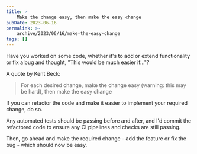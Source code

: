 ```yaml
---
title: >
    Make the change easy, then make the easy change
pubDate: 2023-06-16
permalink: >-
    archive/2023/06/16/make-the-easy-change
tags: []
---
```


Have you worked on some code, whether it's to add or extend functionality or fix a bug and thought, "This would be much easier if..."?

A quote by Kent Beck:

> For each desired change, make the change easy (warning: this may be hard), then make the easy change

If you can refactor the code and make it easier to implement your required change, do so.

Any automated tests should be passing before and after, and I'd commit the refactored code to ensure any CI pipelines and checks are still passing.

Then, go ahead and make the required change - add the feature or fix the bug - which should now be easy.
